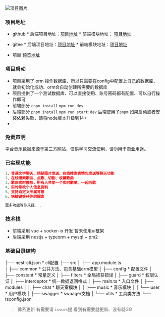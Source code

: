 ![项目图片](https://public-1300678944.cos.ap-shanghai.myqcloud.com/nine/chat-bg.png)

### 项目地址

* github  * 后端项目地址：[项目地址](https://github.com/longyanjiang/Nine-chat-backend.git)    * 前端模块地址： [项目地址](https://github.com/longyanjiang/Nine-chat-frontend.git)  
* gitee     * 后端项目地址：[项目地址](https://gitee.com/jlongyan/Nine-chat-backend.git)    * 前端模块地址：[项目地址](https://gitee.com/jlongyan/Nine-chat-frontend.git)

* 项目 [预览地址](https://jiangly.com/chat)



### 项目启动

* 项目采用了 orm 操作数据库、所以只需要在config中配置上自己的数据库、就会初始化成功、orm会自动创建所需要的数据库
* 项目提供了一个测试数据库、可以直接使用、账号密码都有配置、可以自行操作即可
* 前端部分  `cnpm install`  `npm run dev`
* 后端部分 `pnpm install` `npm run start:dev`  后端使用了`pnpm` 如果启动或者安装依赖失败，请将node版本升级到14+
* 

### 免责声明

平台音乐数据来源于第三方网站，仅供学习交流使用，请勿用于商业用途。



###  已实现功能

```js
1、普通文字聊天、粘贴图片发送、在线搜索表情包发送等聊天功能
2、在线搜索歌曲、点歌、切割、收藏歌曲
3、歌曲实时播放，所有人共享一个实时歌单、一起听歌
4、实时修改个人信息资料
5、支持自定义专属背景
6、快捷键等待你的探索

更多功能等你来提...
```



### 技术栈

* 前端采用 vue + socker-io 开发 暂未使用ui框架
* 后端采用 nestjs + typeorm + mysql + pm2



### 基础目录结构

├── nest-cli.json                  * cli配置
├── src
│   ├── app.module.ts       
│   ├── common				* 公共方法、包含基础orm模型
│   ├── config           		  * 配置文件
│   ├── constant				 * 常量定义 
│   ├── filters					  * 全局捕获错误
│   ├── guard					  * 权限认证
│   ├── interceptor             * 统一数据返回格式 
│   ├── main.ts					* 入口文件
│   ├── modules
│   │   ├── chat					* 聊天室模块
│   │   ├── music				 * 音乐模块
│   │   └── user				   * 用户模块
│   ├── swagger                	* swaager文档
│   └── utils						  * 工具类方法
└── tsconfig.json



> 佛系更新 有需要请 `issues`提 看到有需要就更新、没有就GG